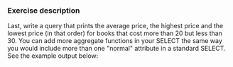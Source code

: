 ### Exercise description
Last, write a query that prints the average price, the highest price and the lowest price (in that order) for books that cost more than 20 but less than 30. You can add more aggregate functions in your SELECT the same way you would include more than one "normal" attribute in a standard SELECT. See the example output below: 